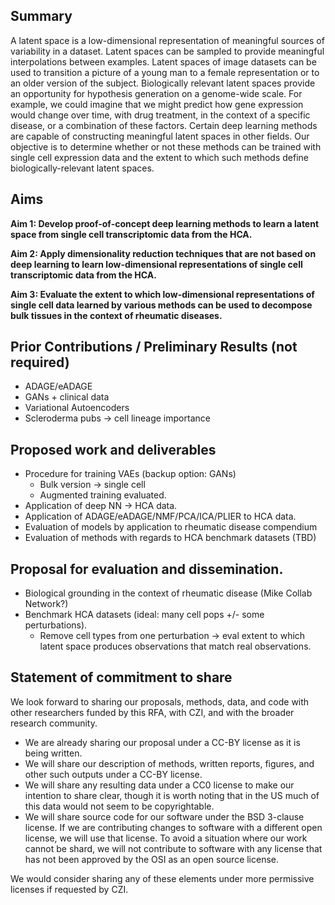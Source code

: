 ## Summary

A latent space is a low-dimensional representation of meaningful sources of variability in a dataset.
Latent spaces can be sampled to provide meaningful interpolations between examples.
Latent spaces of image datasets can be used to transition a picture of a young man to a female representation or to an older version of the subject.
Biologically relevant latent spaces provide an opportunity for hypothesis generation on a genome-wide scale.
For example, we could imagine that we might predict how gene expression would change over time, with drug treatment, in the context of a specific disease, or a combination of these factors.
Certain deep learning methods are capable of constructing meaningful latent spaces in other fields.
Our objective is to determine whether or not these methods can be trained with single cell expression data and the extent to which such methods define biologically-relevant latent spaces.

## Aims

**Aim 1: Develop proof-of-concept deep learning methods to learn a latent space from single cell transcriptomic data from the HCA.**

**Aim 2: Apply dimensionality reduction techniques that are not based on deep learning to learn low-dimensional representations of single cell transcriptomic data from the HCA.**

**Aim 3: Evaluate the extent to which low-dimensional representations of single cell data learned by various methods can be used to decompose bulk tissues in the context of rheumatic diseases.**

## Prior Contributions / Preliminary Results (not required)

* ADAGE/eADAGE
* GANs + clinical data
* Variational Autoencoders
* Scleroderma pubs -> cell lineage importance

## Proposed work and deliverables

* Procedure for training VAEs (backup option: GANs)
    * Bulk version -> single cell
    * Augmented training evaluated.
* Application of deep NN -> HCA data.
* Application of ADAGE/eADAGE/NMF/PCA/ICA/PLIER to HCA data.
* Evaluation of models by application to rheumatic disease compendium
* Evaluation of methods with regards to HCA benchmark datasets (TBD)

## Proposal for evaluation and dissemination.

* Biological grounding in the context of rheumatic disease (Mike Collab Network?)
* Benchmark HCA datasets (ideal: many cell pops +/- some perturbations).
    * Remove cell types from one perturbation -> eval extent to which latent space produces observations that match real observations.

## Statement of commitment to share

We look forward to sharing our proposals, methods, data, and code with other researchers funded by this RFA, with CZI, and with the broader research community.

* We are already sharing our proposal under a CC-BY license as it is being written.
* We will share our description of methods, written reports, figures, and other such outputs under a CC-BY license.
* We will share any resulting data under a CC0 license to make our intention to share clear, though it is worth noting that in the US much of this data would not seem to be copyrightable.
* We will share source code for our software under the BSD 3-clause license. If we are contributing changes to software with a different open license, we will use that license. To avoid a situation where our work cannot be shard, we will not contribute to software with any license that has not been approved by the OSI as an open source license.

We would consider sharing any of these elements under more permissive licenses if requested by CZI.
